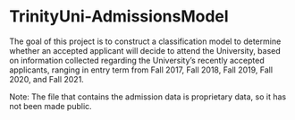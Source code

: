 # TrinityUni-AdmissionsModel
The goal of this project is to construct a classification model to determine whether an accepted applicant will decide to attend the University, based on information collected regarding the University’s recently accepted applicants, ranging in entry term from Fall 2017, Fall 2018, Fall 2019, Fall 2020, and Fall 2021.

Note: The file that contains the admission data is proprietary data, so it has not been made public.
